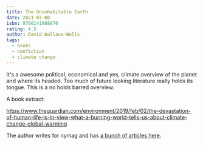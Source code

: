```yaml
---
title: The Uninhabitable Earth
date: 2021-07-08
isbn: 9780141988870
rating: 4.5
author: David Wallace-Wells
tags:
  - books
  - nonfiction
  - climate change
---
```


It's a awesome political, economical and yes, climate overview of the planet and where its headed. Too much of future looking literature really holds its tongue. This is a no holds barred overview.

A book extract:

https://www.theguardian.com/environment/2019/feb/02/the-devastation-of-human-life-is-in-view-what-a-burning-world-tells-us-about-climate-change-global-warming

The author writes for nymag and has [a bunch of articles here](https://nymag.com/author/david-wallace-wells/).
